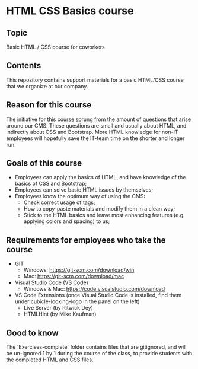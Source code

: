 # HTML CSS Basics course

## Topic
Basic HTML / CSS course for coworkers

## Contents
This repository contains support materials for a basic HTML/CSS course that we organize at our company. 

## Reason for this course
The initiative for this course sprung from the amount of questions that arise around our CMS. These questions are small and usually about HTML, and indirectly about CSS and Bootstrap. More HTML knowledge for non-IT employees will hopefully save the IT-team time on the shorter and longer run.

## Goals of this course
- Employees can apply the basics of HTML, and have knowledge of the basics of CSS and Bootstrap;
- Employees can solve basic HTML issues by themselves;
- Employees know the optimum way of using the CMS:
    - Check correct usage of tags;
    - How to copy-paste materials and modify them in a clean way;
    - Stick to the HTML basics and leave most enhancing features (e.g. applying colors and spacing) to us;

## Requirements for employees who take the course
- GIT
    - Windows: https://git-scm.com/download/win
    - Mac: https://git-scm.com/download/mac
- Visual Studio Code (VS Code)
    - Windows & Mac: https://code.visualstudio.com/download
- VS Code Extensions (once Visual Studio Code is installed, find them under cubicle-looking-logo in the panel on the left)
    - Live Server (by Ritwick Dey)
    - HTMLHint (by Mike Kaufman)

## Good to know
The 'Exercises-complete' folder contains files that are gitignored, and will be un-ignored 1 by 1 during the course of the class, to provide students with the completed HTML and CSS files.

